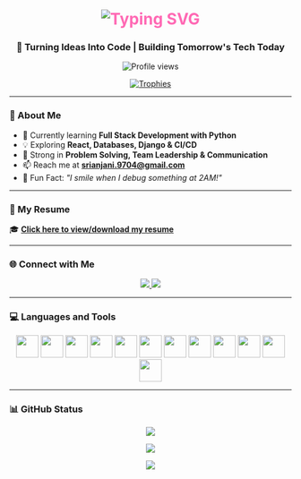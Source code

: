 


<!-- Fancy Animated Background Banner -->
<p align="center">
</p>



<h1 align="center" style="color:#ff69b4;">
  <img src="https://readme-typing-svg.herokuapp.com/?lines=Hi+👋,+I'm+Venna+Sri+Anjani!;Future+Full-Stack+Developer;Python+%7C+Web+%7C+Databases+Explorer;&center=true&size=30&color=ff69b4&width=600" alt="Typing SVG" />
</h1>

<h3 align="center">🚀 Turning Ideas Into Code | Building Tomorrow's Tech Today</h3>

<p align="center">
  <img src="https://komarev.com/ghpvc/?username=srianjani1234&label=Profile%20views&color=fc03d7&style=flat-square" alt="Profile views" />
</p>

<p align="center">
  <a href="https://github-profile-trophy.vercel.app/?username=srianjani1234">
    <img src="https://github-profile-trophy.vercel.app/?username=srianjani1234&theme=tokyonight&margin-w=15&margin-h=15" alt="Trophies" />
  </a>
</p>

---

### 🌟 About Me

- 🌱 Currently learning **Full Stack Development with Python**
- 💡 Exploring **React, Databases, Django & CI/CD**
- 🧠 Strong in **Problem Solving, Team Leadership & Communication**
- 📫 Reach me at **srianjani.9704@gmail.com**
- 🎯 Fun Fact: _"I smile when I debug something at 2AM!"_

---

### 📄 My Resume

🎓 [**Click here to view/download my resume**](https://github.com/srianjani1234/srianjani1234/raw/main/srianjani_resume37.pdf)

---

### 🌐 Connect with Me

<p align="center">
  <a href="https://www.linkedin.com/in/venna-sri-anjani-590b95252/" target="_blank">
    <img src="https://img.shields.io/badge/LinkedIn-0077B5?style=for-the-badge&logo=linkedin&logoColor=white" />
  </a>
  <a href="mailto:srianjani.9704@gmail.com">
    <img src="https://img.shields.io/badge/Gmail-D14836?style=for-the-badge&logo=gmail&logoColor=white" />
  </a>
</p>

---

### 💻 Languages and Tools

<p align="center">
  <img src="https://cdn.jsdelivr.net/gh/devicons/devicon/icons/python/python-original.svg" width="40" />
  <img src="https://cdn.jsdelivr.net/gh/devicons/devicon/icons/html5/html5-original-wordmark.svg" width="40" />
  <img src="https://cdn.jsdelivr.net/gh/devicons/devicon/icons/css3/css3-original-wordmark.svg" width="40" />
  <img src="https://cdn.jsdelivr.net/gh/devicons/devicon/icons/javascript/javascript-original.svg" width="40" />
  <img src="https://cdn.jsdelivr.net/gh/devicons/devicon/icons/react/react-original-wordmark.svg" width="40" />
  <img src="https://cdn.jsdelivr.net/gh/devicons/devicon/icons/bootstrap/bootstrap-plain-wordmark.svg" width="40" />
  <img src="https://cdn.jsdelivr.net/gh/devicons/devicon/icons/mysql/mysql-original-wordmark.svg" width="40" />
  <img src="https://cdn.jsdelivr.net/gh/devicons/devicon/icons/mongodb/mongodb-original-wordmark.svg" width="40" />
  <img src="https://cdn.jsdelivr.net/gh/devicons/devicon/icons/oracle/oracle-original.svg" width="40" />
  <img src="https://cdn.jsdelivr.net/gh/devicons/devicon/icons/git/git-original.svg" width="40" />
  <img src="https://cdn.jsdelivr.net/gh/devicons/devicon/icons/bash/bash-original.svg" width="40" />
  <img src="https://cdn.jsdelivr.net/gh/devicons/devicon/icons/vscode/vscode-original.svg" width="40" />
</p>

---

### 📊 GitHub Status

<p align="center">
  <img src="https://github-readme-stats.vercel.app/api/top-langs/?username=srianjani1234&layout=compact&theme=radical" />
</p>

<p align="center">
  <img src="https://github-readme-stats.vercel.app/api?username=srianjani1234&show_icons=true&locale=en&theme=radical" />
</p>

<p align="center">
  <img src="https://github-readme-streak-stats.herokuapp.com/?user=srianjani1234&theme=radical" />
</p>
